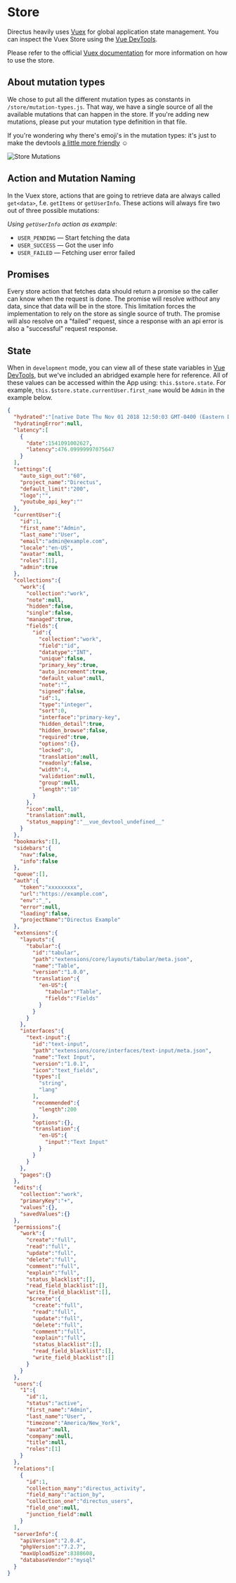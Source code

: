 # Store

Directus heavily uses [Vuex](https://vuex.vuejs.org/guide/) for global application state management. You can inspect the Vuex Store using the [Vue DevTools](https://github.com/vuejs/vue-devtools).

Please refer to the official [Vuex documentation](https://vuex.vuejs.org/guide/) for more information on how to use the store.

## About mutation types

We chose to put all the different mutation types as constants in `/store/mutation-types.js`. That way, we have a single source of all the available mutations that can happen in the store. If you're adding new mutations, please put your mutation type definition in that file.

If you're wondering why there's emoji's in the mutation types: it's just to make the devtools [a little more friendly](https://medium.com/@rijk/make-your-vuex-mutation-names-friendly-7e4b53597cd0) ☺️

![Store Mutations](./img/store/emoji.png)


## Action and Mutation Naming

In the Vuex store, actions that are going to retrieve data are always called `get<data>`, f.e. `getItems` or `getUserInfo`. These actions will always fire two out of three possible mutations:

_Using `getUserInfo` action as example_:

* `USER_PENDING` — Start fetching the data
* `USER_SUCCESS` — Got the user info
* `USER_FAILED` — Fetching user error failed


## Promises
Every store action that fetches data should return a promise so the caller can know when the request is done. The promise will resolve _without_ any data, since that data will be in the store. This limitation forces the implementation to rely on the store as single source of truth. The promise will also resolve on a "failed" request, since a response with an api error is also a "successful" request response.

## State

When in `development` mode, you can view all of these state variables in [Vue DevTools](https://github.com/vuejs/vue-devtools), but we've included an abridged example here for reference. All of these values can be accessed within the App using: `this.$store.state`. For example, `this.$store.state.currentUser.first_name` would be `Admin` in the example below.

```json
{
  "hydrated":"[native Date Thu Nov 01 2018 12:50:03 GMT-0400 (Eastern Daylight Time)]",
  "hydratingError":null,
  "latency":[
    {
      "date":1541091002627,
      "latency":476.09999997075647
    }
  ],
  "settings":{
    "auto_sign_out":"60",
    "project_name":"Directus",
    "default_limit":"200",
    "logo":"",
    "youtube_api_key":""
  },
  "currentUser":{
    "id":1,
    "first_name":"Admin",
    "last_name":"User",
    "email":"admin@example.com",
    "locale":"en-US",
    "avatar":null,
    "roles":[1],
    "admin":true
  },
  "collections":{
    "work":{
      "collection":"work",
      "note":null,
      "hidden":false,
      "single":false,
      "managed":true,
      "fields":{
        "id":{
          "collection":"work",
          "field":"id",
          "datatype":"INT",
          "unique":false,
          "primary_key":true,
          "auto_increment":true,
          "default_value":null,
          "note":"",
          "signed":false,
          "id":1,
          "type":"integer",
          "sort":0,
          "interface":"primary-key",
          "hidden_detail":true,
          "hidden_browse":false,
          "required":true,
          "options":{},
          "locked":0,
          "translation":null,
          "readonly":false,
          "width":4,
          "validation":null,
          "group":null,
          "length":"10"
        }
      },
      "icon":null,
      "translation":null,
      "status_mapping":"__vue_devtool_undefined__"
    }
  },
  "bookmarks":[],
  "sidebars":{
    "nav":false,
    "info":false
  },
  "queue":[],
  "auth":{
    "token":"xxxxxxxxx",
    "url":"https://example.com",
    "env":"_",
    "error":null,
    "loading":false,
    "projectName":"Directus Example"
  },
  "extensions":{
    "layouts":{
      "tabular":{
        "id":"tabular",
        "path":"extensions/core/layouts/tabular/meta.json",
        "name":"Table",
        "version":"1.0.0",
        "translation":{
          "en-US":{
            "tabular":"Table",
            "fields":"Fields"
          }
        }
      }
    },
    "interfaces":{
      "text-input":{
        "id":"text-input",
        "path":"extensions/core/interfaces/text-input/meta.json",
        "name":"Text Input",
        "version":"1.0.1",
        "icon":"text_fields",
        "types":[
          "string",
          "lang"
        ],
        "recommended":{
          "length":200
        },
        "options":{},
        "translation":{
          "en-US":{
            "input":"Text Input"
          }
        }
      }
    },
    "pages":{}
  },
  "edits":{
    "collection":"work",
    "primaryKey":"+",
    "values":{},
    "savedValues":{}
  },
  "permissions":{
    "work":{
      "create":"full",
      "read":"full",
      "update":"full",
      "delete":"full",
      "comment":"full",
      "explain":"full",
      "status_blacklist":[],
      "read_field_blacklist":[],
      "write_field_blacklist":[],
      "$create":{
        "create":"full",
        "read":"full",
        "update":"full",
        "delete":"full",
        "comment":"full",
        "explain":"full",
        "status_blacklist":[],
        "read_field_blacklist":[],
        "write_field_blacklist":[]
      }
    }
  },
  "users":{
    "1":{
      "id":1,
      "status":"active",
      "first_name":"Admin",
      "last_name":"User",
      "timezone":"America/New_York",
      "avatar":null,
      "company":null,
      "title":null,
      "roles":[1]
    }
  },
  "relations":[
    {
      "id":1,
      "collection_many":"directus_activity",
      "field_many":"action_by",
      "collection_one":"directus_users",
      "field_one":null,
      "junction_field":null
    }
  ],
  "serverInfo":{
    "apiVersion":"2.0.4",
    "phpVersion":"7.2.7",
    "maxUploadSize":8388608,
    "databaseVendor":"mysql"
  }
}
```
